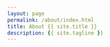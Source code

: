 ```yaml
---
layout: page
permalink: /about/index.html
title: About {{ site.title }}
description: {{ site.tagline }}
---
```



